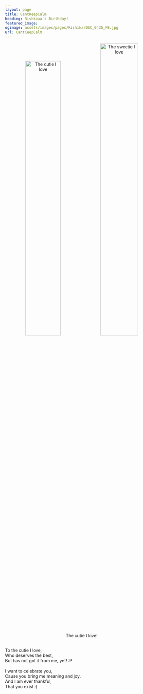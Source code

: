 ```yaml
---
layout: page
title: CantKeepCalm
heading: Rishkaaa's Birthday!
featured_image:
ogimage: assets/images/pages/Rishika/DSC_0435_FB.jpg
url: CantKeepCalm
---
```


<div class="powr-birthday-countdown" id="27ebaf78_1604053080"></div><script src="https://www.powr.io/powr.js?platform=html"></script>
<p align="center">
<img src="assets/images/pages/Rishika/DSC_0435.jpg" width="48%" alt="The cutie I love"> <img src="assets/images/pages/Rishika/IMG_20200104_224923_1.jpg" width="49.5%" alt="The sweetie I love">
<br>
The cutie I love!
<br><br>

To the cutie I love,<br>
Who deserves the best,<br>
But has not got it from me, yet! :P<br>
<br>
I want to celebrate you,<br>
Cause you bring me meaning and joy.<br>
And I am ever thankful,<br>
That you exist :)
</p>
<br><br><br><br><br><br>
